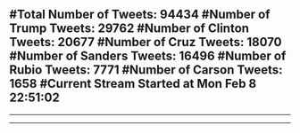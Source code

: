 #Total Number of Tweets: 94434 
#Number of Trump Tweets: 29762
#Number of Clinton Tweets: 20677
#Number of Cruz Tweets: 18070
#Number of Sanders Tweets: 16496
#Number of Rubio Tweets: 7771
#Number of Carson Tweets: 1658
#Current Stream Started at Mon Feb  8 22:51:02
---
---
---
